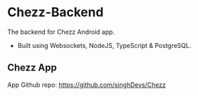 # Chezz-Backend
The backend for Chezz Android app.
- Built using Websockets, NodeJS, TypeScript & PostgreSQL.

## Chezz App
App Github repo: https://github.com/singhDevs/Chezz

